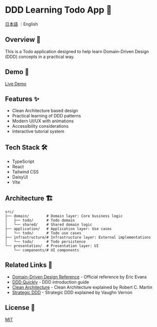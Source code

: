 # DDD Learning Todo App 📝

[日本語](./README.md) ｜English

## Overview 🎯

This is a Todo application designed to help learn Domain-Driven Design (DDD) concepts in a practical way.

## Demo 🚀

[Live Demo](https://ddd-layered-rchitecture.vercel.app/)

## Features ✨

- Clean Architecture based design
- Practical learning of DDD patterns
- Modern UI/UX with animations
- Accessibility considerations
- Interactive tutorial system

## Tech Stack 🛠️

- TypeScript
- React
- Tailwind CSS
- DaisyUI
- Vite

## Architecture 🏗️ 

```
src/
├── domain/        # Domain layer: Core business logic
│   ├── todo/      # Todo domain
│   └── shared/    # Shared domain logic
├── application/   # Application layer: Use cases
│   └── todo/      # Todo use cases
├── infrastructure/# Infrastructure layer: External implementations
│   └── todo/      # Todo persistence
└── presentation/  # Presentation layer: UI
    └── components/# UI components
```

## Related Links 🔗

- [Domain-Driven Design Reference](https://www.domainlanguage.com/ddd/) - Official reference by Eric Evans
- [DDD Quickly](https://www.infoq.com/minibooks/domain-driven-design-quickly/) - DDD introduction guide
- [Clean Architecture](https://blog.cleancoder.com/uncle-bob/2012/08/13/the-clean-architecture.html) - Clean Architecture explained by Robert C. Martin
- [Strategic DDD](https://www.youtube.com/watch?v=_zWxeHEfOh4) - Strategic DDD explained by Vaughn Vernon

## License 📄

[MIT](./LICENSE)
